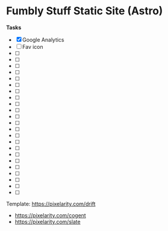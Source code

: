 # Fumbly Stuff Static Site (Astro)

**Tasks**

- [x] Google Analytics
- [ ] Fav icon
- [ ] 
- [ ] 
- [ ] 
- [ ] 
- [ ] 
- [ ] 
- [ ] 
- [ ] 
- [ ] 
- [ ] 
- [ ] 
- [ ] 
- [ ] 
- [ ] 
- [ ] 
- [ ] 
- [ ] 
- [ ] 
- [ ] 
- [ ] 
- [ ] 
- [ ] 
- [ ] 

Template: https://pixelarity.com/drift

* https://pixelarity.com/cogent
* https://pixelarity.com/slate
